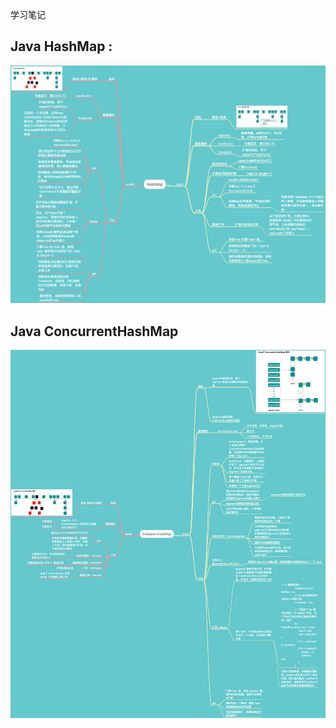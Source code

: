 学习笔记
## Java HashMap : 
![avatar](img/HashMap.png)

## Java ConcurrentHashMap
![avatar](img/ConcurrentHashMap.png)